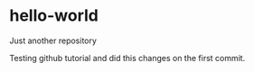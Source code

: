 # hello-world
Just another repository

Testing github tutorial and did this changes on the first commit.
